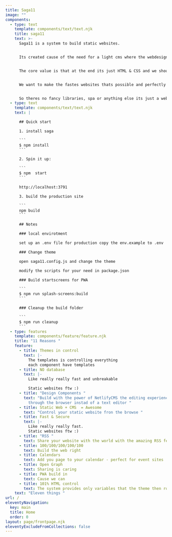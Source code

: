 ```yaml
---
title: Saga11
image: ""
components:
  - type: text
    template: components/text/text.njk
    title: saga11
    text: >-
      Saga11 is a system to build static websites.


      Its created cause of the need for a light cms where the webdesigner can completely control what goes on and content is just content, and templates are in complete control of the output


      The core value is that at the end its just HTML & CSS and we should not ship more to the end user.


      We want to make the fastes websites thats possible and perfectly markup/css/js everytime.


      So theres no fancy libraries, spa or anything else its just a website - delivering the content as fast and as clean as possible to the users
  - type: text
    template: components/text/text.njk
    text: |

      ## Quick start

      1. install saga

      ```
      $ npm install
      ```

      2. Spin it up:

      ```
      $ npm  start
      ```

      http://localhost:3791

      3. build the production site

      ```
      npm build
      ```

      ## Notes

      ### local envirotment

      set up an .env file for production copy the env.example to .env

      ### Change theme

      open saga11.config.js and change the theme

      modify the scripts for your need in package.json

      ### Build startscreens for PWA

      ```
      $ npm run splash-screens:build
      ```

      ### Cleanup the build folder

      ```
      $ npm run cleanup
      ```
  - type: features
    template: components/feature/feature.njk
    title: "11 Reasons "
    feature:
      - title: Themes in control
        text: |-
          The templates is controlling everything
          e﻿ach component have templates
      - title: NO database
        text: |-
          L﻿ike really really fast and unbreakable

          Static websites ftw :)
      - title: "Design Components "
        text: "Build with the power of NetlifyCMS the editing experience can be done
          through the browser instad of a text editor "
      - title: Static Web + CMS  = Awesome
        text: "Control your static website fron the browse "
      - title: Fast & Secure
        text: |-
          L﻿ike really really fast.
          Static websites ftw :)
      - title: "RSS "
        text: S﻿hare your website with the world with the amazing RSS feeds
      - title: 100/100/100/100/100
        text: B﻿uild the web right
      - title: Calendars
        text: A﻿dd you page to your calendar - perfect for event sites
      - title: Open Graph
        text: S﻿haring is caring
      - title: PWA build in
        text: Cause we can
      - title: 101% HTML control
        text: The system provides only variables that the theme then rocks
    text: "Eleven things "
url: /
eleventyNavigation:
  key: main
  title: Home
  order: 0
layout: page/frontpage.njk
eleventyExcludeFromCollections: false
---
```

